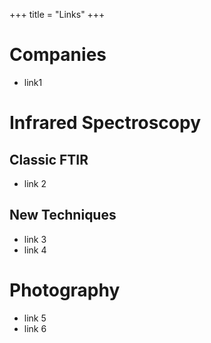 +++
title = "Links"
+++

# Companies
- link1
# Infrared Spectroscopy

## Classic FTIR
- link 2
## New Techniques
- link 3
- link 4

# Photography
- link 5
- link 6

